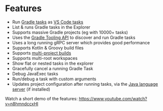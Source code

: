 # Features

- Run [Gradle tasks](https://gradle.org/) as [VS Code tasks](https://code.visualstudio.com/docs/editor/tasks)
- List & runs Gradle tasks in the Explorer
- Supports massive Gradle projects (eg with 10000+ tasks)
- Uses the [Gradle Tooling API](https://docs.gradle.org/current/userguide/third_party_integration.html#embedding) to discover and run Gradle tasks
- Uses a long running gRPC server which provides good performance
- Supports Kotlin & Groovy build files
- Supports [multi-project builds](https://docs.gradle.org/current/userguide/multi_project_builds.html)
- Supports multi-root workspaces
- Show flat or nested tasks in the explorer
- Gracefully cancel a running Gradle Task
- Debug JavaExec tasks
- Run/debug a task with custom arguments
- Updates project configuration after running tasks, via the [Java language server](https://github.com/redhat-developer/vscode-java) (if installed)

Watch a short demo of the features: https://www.youtube.com/watch?v=n8hmndccxHI
